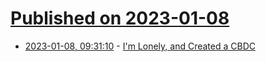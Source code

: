 # [Published on 2023-01-08](index.md)

* [2023-01-08, 09:31:10](https://news.ycombinator.com/item?id=34297512) - [I'm Lonely, and Created a CBDC](https://news.ycombinator.com/item?id=34297512)
